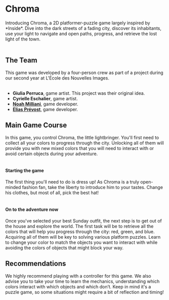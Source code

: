 <h1>Chroma</h1>
Introducing Chroma, a 2D platformer-puzzle game largely inspired by *Inside*. Dive into the dark streets of a fading city, discover its inhabitants, use your light to navigate and open paths, progress, and retrieve the lost light of the town.<br><br/>

<h2>The Team</h2>
This game was developed by a four-person crew as part of a project during our second year at L'École des Nouvelles Images.<br><br/>

- <b>Giulia Perruca</b>, game artist. This project was their original idea.
- <b>Cyrielle Eschalier</b>, game artist.
- <b><a href="https://github.com/NoahMil" target="_blank">Noah Milliani</a></b>, game developer.
- <b><a href="https://github.com/Elias-Pr" target="_blank">Elias Prévost</a></b>, game developer.

<h2>Main Game Course</h2>
In this game, you control Chroma, the little lightbringer. You'll first need to collect all your colors to progress through the city. Unlocking all of them will provide you with new mixed colors that you will need to interact with or avoid certain objects during your adventure.<br><br/>

<h4>Starting the game</h4>
The first thing you'll need to do is dress up! As Chroma is a truly open-minded fashion fan, take the liberty to introduce him to your tastes. Change his clothes, but most of all, pick the best hat! <br><br/>

<h4>On to the adventure now</h4>
Once you've selected your best Sunday outfit, the next step is to get out of the house and explore the world. The first task will be to retrieve all the colors that will help you progress through the city: red, green, and blue. 
Acquiring all of them will be key to solving various platform puzzles. Learn to change your color to match the objects you want to interact with while avoiding the colors of objects that might block your way.
<h2>Recommendations</h2>
We highly recommend playing with a controller for this game. We also advise you to take your time to learn the mechanics, understanding which colors interact with which objects and which don’t. Keep in mind it's a puzzle game, so some situations might require a bit of reflection and timing!

